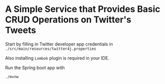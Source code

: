 # A Simple Service that Provides Basic CRUD Operations on Twitter's Tweets

Start by filling in Twitter developer app credentials in `./src/main/resources/twitter4j.properties`

Also installing `Lombok` plugin is required in your IDE. 

Run the Spring boot app with
```$xslt
./mvnw
```